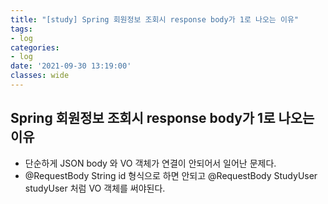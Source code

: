```yaml
---
title: "[study] Spring 회원정보 조회시 response body가 1로 나오는 이유"
tags:
- log
categories:
- log
date: '2021-09-30 13:19:00'
classes: wide
---
```


## Spring 회원정보 조회시 response body가 1로 나오는 이유
- 단순하게 JSON body 와 VO 객체가 연결이 안되어서 일어난 문제다.
- @RequestBody String id 형식으로 하면 안되고 @RequestBody StudyUser studyUser 처럼 VO 객체를 써야된다.